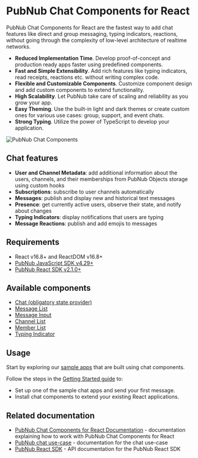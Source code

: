 # PubNub Chat Components for React

PubNub Chat Components for React are the fastest way to add chat features like direct and group
messaging, typing indicators, reactions, without going through the complexity of low-level
architecture of realtime networks.

- **Reduced Implementation Time**. Develop proof-of-concept and production ready apps faster using
  predefined components.
- **Fast and Simple Extensibility**. Add rich features like typing indicators, read receipts,
  reactions etc. without writing complex code.
- **Flexible and Customizable Components**. Customize component design and add custom components to
  extend functionality.
- **High Scalability**. Let PubNub take care of scaling and reliability as you grow your app.
- **Easy Theming**. Use the built-in light and dark themes or create custom ones for various use
  cases: group, support, and event chats.
- **Strong Typing**. Utilize the power of TypeScript to develop your application.

![PubNub Chat Components](https://i.imgur.com/992eLO8.png)

## Chat features

- **User and Channel Metadata**: add additional information about the users, channels, and their
  memberships from PubNub Objects storage using custom hooks
- **Subscriptions**: subscribe to user channels automatically
- **Messages**: publish and display new and historical text messages
- **Presence**: get currently active users, observe their state, and notify about changes
- **Typing Indicators**: display notifications that users are typing
- **Message Reactions**: publish and add emojis to messages

## Requirements

- React v16.8+ and ReactDOM v16.8+
- [PubNub JavaScript SDK v4.29+](https://www.pubnub.com/docs/sdks/javascript/)
- [PubNub React SDK v2.1.0+](https://www.pubnub.com/docs/chat/react/setup)

## Available components

- [Chat (obligatory state provider)](https://pubnub.github.io/react-chat-components/docs/?path=/docs/components-chat-provider--default)
- [Message List](https://pubnub.github.io/react-chat-components/docs/?path=/docs/components-message-list--default)
- [Message Input](https://pubnub.github.io/react-chat-components/docs/?path=/docs/components-message-input--default)
- [Channel List](https://pubnub.github.io/react-chat-components/docs/?path=/docs/components-channel-list--default)
- [Member List](https://pubnub.github.io/react-chat-components/docs/?path=/docs/components-member-list--default)
- [Typing Indicator](https://pubnub.github.io/react-chat-components/docs/?path=/docs/components-typing-indicator--default)

## Usage

Start by exploring our [sample apps](https://pubnub.github.io/react-chat-components/samples) that are built using chat components.

Follow the steps in the [Getting Started guide](https://pubnub.github.io/react-chat-components/docs/?path=/docs/introduction-getting-started--page) to:

- Set up one of the sample chat apps and send your first message.
- Install chat components to extend your existing React applications.

## Related documentation

- [PubNub Chat Components for React Documentation](https://pubnub.github.io/react-chat-components/docs/) - documentation explaining how to work with PubNub Chat Components for React
- [PubNub chat use-case](https://www.pubnub.com/docs/chat/overview) - documentation for the
  chat use-case
- [PubNub React SDK](https://www.pubnub.com/docs/chat/react/setup) - API documentation for the
  PubNub React SDK

